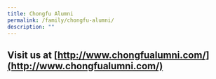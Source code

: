 ```yaml
---
title: Chongfu Alumni
permalink: /family/chongfu-alumni/
description: ""
---
```

## Visit us at [http://www.chongfualumni.com/](http://www.chongfualumni.com/)